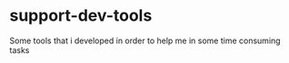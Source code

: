 support-dev-tools
=================

Some tools that i developed in order to help me in some time consuming tasks
